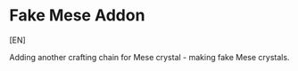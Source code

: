# Fake Mese Addon
[EN]

Adding another crafting chain for Mese crystal - making fake Mese crystals. 
